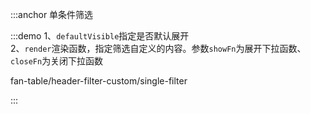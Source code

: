 :::anchor 单条件筛选

:::demo 1、`defaultVisible`指定是否默认展开<br>2、`render`渲染函数，指定筛选自定义的内容。参数`showFn`为展开下拉函数、`closeFn`为关闭下拉函数

fan-table/header-filter-custom/single-filter

:::
